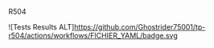 R504

![Tests Results ALT]https://github.com/Ghostrider75001/tp-r504/actions/workflows/FICHIER_YAML/badge.svg
